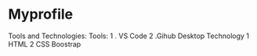 # Myprofile
Tools and Technologies:
Tools:
1 . VS Code
2 .Gihub Desktop
Technology
1 HTML
2 CSS
Boostrap
